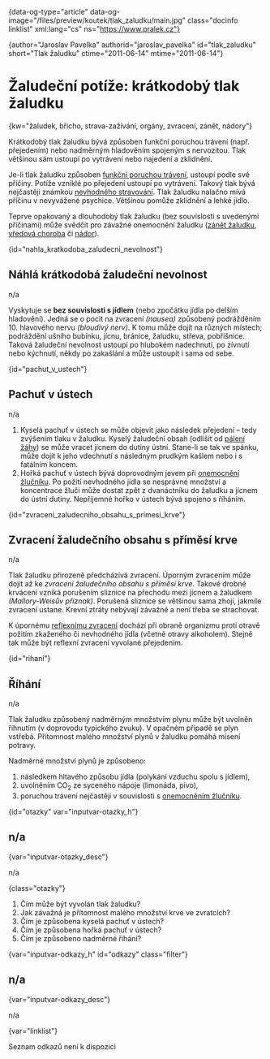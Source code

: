 
{data-og-type="article" data-og-image="/files/preview/koutek/tlak_zaludku/main.jpg" class="docinfo linklist" xml:lang="cs" ns="https://www.pralek.cz"}

{author="Jaroslav Pavelka" authorid="jaroslav\_pavelka" id="tlak\_zaludku" short="Tlak žaludku" ctime="2011-06-14" mtime="2011-06-14"}

# Žaludeční potíže: krátkodobý tlak žaludku

<!-- generated attribute kw by user_udpatekw.sh on 2019-01-10, do not edit -->

{kw="žaludek, břicho, strava-zažívání, orgány, zvracení, zánět, nádory"}

Krátkodobý tlak žaludku bývá způsoben funkční poruchou trávení (např. přejedením) nebo nadměrným hladověním spojeným s nervozitou. Tlak většinou sám ustoupí po vytrávení nebo najedení a zklidnění.

Je-li tlak žaludku způsoben [funkční poruchou trávení][1], ustoupí podle své příčiny. Potíže vzniklé po přejedení ustoupí po vytrávení. Takový tlak bývá nejčastěji známkou [nevhodného stravování][2]. Tlak žaludku nalačno mívá příčinu v nevyvážené psychice. Většinou pomůže zklidnění a lehké jídlo.

Teprve opakovaný a dlouhodobý tlak žaludku (bez souvislosti s uvedenými příčinami) může svědčit pro závažné onemocnění žaludku ([zánět žaludku][3], [vředová choroba][4] či [nádor][5]).

{id="nahla\_kratkodoba\_zaludecni_nevolnost"}

## Náhlá krátkodobá žaludeční nevolnost

n/a

Vyskytuje se **bez souvislosti s jídlem** (nebo zpočátku jídla po delším hladovění). Jedná se o pocit na zvracení _(nausea)_ způsobený podrážděním 10. hlavového nervu _(bloudivý nerv)_. K tomu může dojít na různých místech; podráždění ušního bubínku, jícnu, bránice, žaludku, střeva, pobřišnice. Taková žaludeční nevolnost ustoupí po hlubokém nadechnutí, po zívnutí nebo kýchnutí, někdy po zakašlání a může ustoupit i sama od sebe.

{id="pachut\_v\_ustech"}

## Pachuť v ústech

n/a

  1. Kyselá pachuť v ústech se může objevit jako následek přejedení – tedy zvýšením tlaku v žaludku. Kyselý žaludeční obsah (odlišit od [pálení žáhy][3]) se může vracet jícnem do dutiny ústní. Stane-li se tak ve spánku, může dojít k jeho vdechnutí s následným prudkým kašlem nebo i s fatálním koncem.
  2. Hořká pachuť v ústech bývá doprovodným jevem při [onemocnění žlučníku][6]. Po požití nevhodného jídla se nesprávné množství a koncentrace žluči může dostat zpět z dvanáctníku do žaludku a jícnem do ústní dutiny. Nepříjemné hořko v ústech bývá spojeno s říháním.

{id="zvraceni\_zaludecniho\_obsahu\_s\_primesi_krve"}

## Zvracení žaludečního obsahu s příměsí krve

n/a

Tlak žaludku přirozeně předcházívá zvracení. Úporným zvracením může dojít až ke _zvracení žaludečního obsahu s příměsí krve_. Takové drobné krvácení vzniká porušením sliznice na přechodu mezi jícnem a žaludkem _(Mallory-Weisův příznak)_. Porušená sliznice se většinou sama zhojí, jakmile zvracení ustane. Krevní ztráty nebývají závažné a není třeba se strachovat.

K úpornému [reflexnímu zvracení][1] dochází při obraně organizmu proti otravě požitím zkaženého či nevhodného jídla (včetně otravy alkoholem). Stejně tak může být reflexní zvracení vyvolané přejedením.

{id="rihani"}

## Říhání

n/a

Tlak žaludku způsobený nadměrným množstvím plynu může být uvolněn říhnutím (v doprovodu typického zvuku). V opačném případě se plyn vstřebá. Přítomnost malého množství plynů v žaludku pomáhá mísení potravy.

Nadměrné množství plynů je způsobeno:

  1. následkem hltavého způsobu jídla (polykání vzduchu spolu s jídlem),
  2. uvolněním CO<sub>2</sub> ze syceného nápoje (limonáda, pivo),
  3. poruchou trávení nejčastěji v souvislosti s [onemocněním žlučníku][6].

{id="otazky" var="inputvar-otazky_h"}

## n/a

{var="inputvar-otazky_desc"}

n/a

{class="otazky"}

  1. Čím může být vyvolán tlak žaludku?
  2. Jak závažná je přítomnost malého množství krve ve zvratcích?
  3. Čím je způsobena kyselá pachuť v ústech?
  4. Čím je způsobena hořká pachuť v ústech?
  5. Čím je způsobeno nadměrné říhání?

{var="inputvar-odkazy_h" id="odkazy" class="filter"}

## n/a

{var="inputvar-odkazy_desc"}

n/a

{var="linklist"}

Seznam odkazů není k dispozici

 [1]: funkcni_poruchy_traveni
 [2]: stravovaci_navyky
 [3]: bolest_zaludku
 [4]: zaludecni_vredy
 [5]: komplikace_vredu
 [6]: zlucove_kameny

